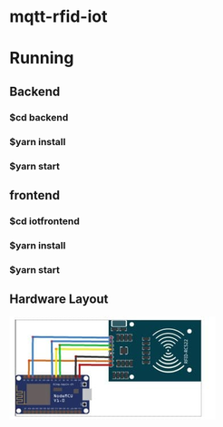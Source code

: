 # mqtt-rfid-iot

# Running

## Backend
### $cd backend
### $yarn install
### $yarn start

## frontend
### $cd iotfrontend
### $yarn install
### $yarn start


## Hardware Layout
![Screenshot](imagem1.jpg)

